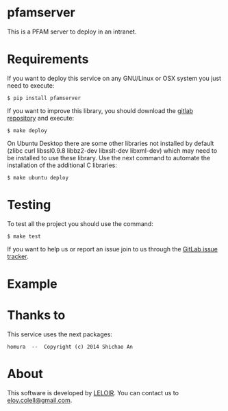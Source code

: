pfamserver
==========

This is a PFAM server to deploy in an intranet.


Requirements
============

If you want to deploy this service on any GNU/Linux or OSX system you just need to execute:

    $ pip install pfamserver

If you want to improve this library, you should download the [gitlab repository](https://github.com/ecolell/pfamserver) and execute:

    $ make deploy

On Ubuntu Desktop there are some other libraries not installed by default (zlibc curl libssl0.9.8 libbz2-dev libxslt-dev libxml-dev) which may need to be installed to use these library. Use the next command to automate the installation of the additional C libraries:

    $ make ubuntu deploy


Testing
=======

To test all the project you should use the command:

    $ make test

If you want to help us or report an issue join to us through the [GitLab issue tracker](https://github.com/ecolell/pfamserver/issues).


Example
=======


Thanks to
=========

This service uses the next packages:

    homura  --  Copyright (c) 2014 Shichao An


About
=====

This software is developed by [LELOIR](http://leloir.org.ar/). You can contact us to [eloy.colell@gmail.com](mailto:eloy.colell@gmail.com).
